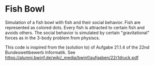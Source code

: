 # Fish Bowl

Simulation of a fish bowl with fish and their social behavior. Fish are represented as colored dots. Every fish is attracted to certain fish and avoids others.
The social behavior is simulated by certain "gravitational" forces as in the 3-body problem from physiscs.

This code is inspired from the (solution to) of Aufgabe 21.1.4 of the 22nd Bundeswettbewerb Informatik. See https://alumni.bwinf.de/wiki/_media/bwinf/aufgaben/22r1druck.pdf
